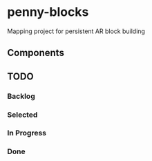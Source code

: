 # penny-blocks
Mapping project for persistent AR block building

## Components

## TODO

### Backlog

### Selected

### In Progress

### Done